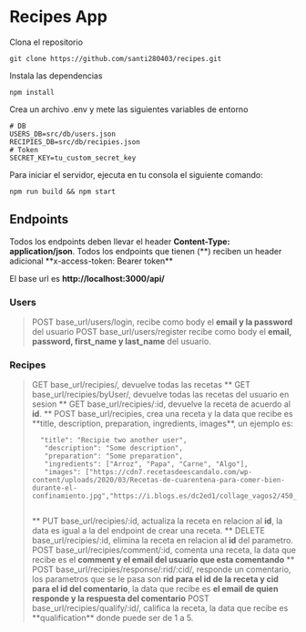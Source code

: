 # Recipes App

Clona el repositorio

```
git clone https://github.com/santi280403/recipes.git
```

Instala las dependencias

```
npm install
```

Crea un archivo .env y mete las siguientes variables de entorno

```
# DB
USERS_DB=src/db/users.json
RECIPIES_DB=src/db/recipies.json
# Token
SECRET_KEY=tu_custom_secret_key
```

Para iniciar el servidor, ejecuta en tu consola el siguiente comando:

```
npm run build && npm start
```

## Endpoints

Todos los endpoints deben llevar el header **Content-Type: application/json**. Todos los endpoints que tienen (**) reciben un header adicional **x-access-token: Bearer token\*\*

El base url es **http://localhost:3000/api/**

### Users

> POST base_url/users/login, recibe como body el **email y la password** del usuario
> POST base_url/users/register recibe como body el **email, password, first_name y last_name** del usuario.

### Recipes

> GET base_url/recipies/, devuelve todas las recetas
> ** GET base_url/recipies/byUser/, devuelve todas las recetas del usuario en sesion
> ** GET base_url/recipies/:id, devuelve la receta de acuerdo al **id**.
> ** POST base_url/recipies, crea una receta y la data que recibe es **title, description, preparation, ingredients, images\*\*, un ejemplo es:
>
> ```
>   "title": "Recipie two another user",
>    "description": "Some description",
>    "preparation": "Some preparation",
>    "ingredients": ["Arroz", "Papa", "Carne", "Algo"],
>    "images": ["https://cdn7.recetasdeescandalo.com/wp-content/uploads/2020/03/Recetas-de-cuarentena-para-comer-bien-durante-el-confinamiento.jpg","https://i.blogs.es/dc2ed1/collage_vagos2/450_1000.jpg"]
>
>
> ```
>
> ** PUT base_url/recipies/:id, actualiza la receta en relacion al **id**, la data es igual a la del endpoint de crear una receta.
> ** DELETE base_url/recipies/:id, elimina la receta en relacion al **id** del parametro.
> POST base_url/recipies/comment/:id, comenta una receta, la data que recibe es el **comment y el email del usuario que esta comentando**
> ** POST base_url/recipies/response/:rid/:cid/, responde un comentario, los parametros que se le pasa son **rid para el id de la receta y cid para el id del comentario**, la data que recibe es **el email de quien responde y la respuesta del comentario**
> POST base_url/recipies/qualify/:id/, califica la receta, la data que recibe es **qualification\*\* donde puede ser de 1 a 5.
